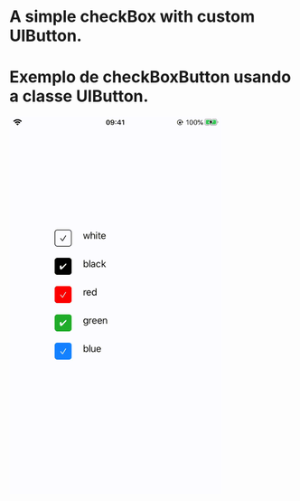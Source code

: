 # A simple checkBox with custom UIButton.
# Exemplo de checkBoxButton usando a classe UIButton.
<img src="https://github.com/aryrodriguez/Screenshots/blob/main/CheckBoxButton/sample.gif" width="375" height="667"/>
